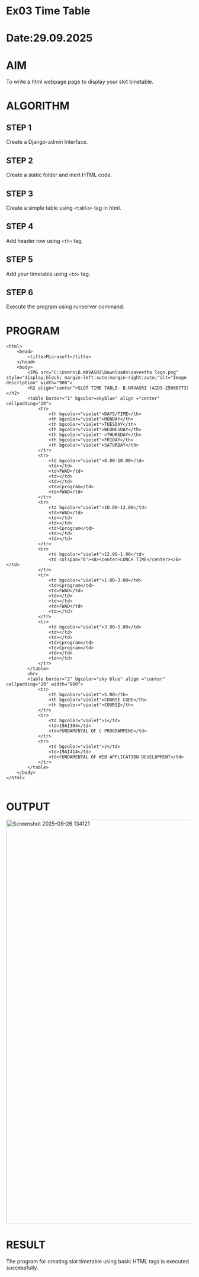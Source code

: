 # Ex03 Time Table
# Date:29.09.2025
# AIM
To write a html webpage page to display your slot timetable.

# ALGORITHM
## STEP 1
Create a Django-admin Interface.

## STEP 2
Create a static folder and inert HTML code.

## STEP 3
Create a simple table using `<table>` tag in html.

## STEP 4
Add header row using `<th>` tag.

## STEP 5
Add your timetable using `<td>` tag.

## STEP 6
Execute the program using runserver command.

# PROGRAM
```
<html>
    <head>
        <title>Microsoft</title>
    </head>
    <body>
        <IMG src="C:\Users\B.NAVASRI\Downloads\saveetha logo.png" style="display:block; margin-left:auto;margin-right:auto;"alt="Image description" width="900">
        <h2 align="center">SLOT TIME TABLE- B.NAVASRI (AIDS-25006773)</h2>
        <table border="1" bgcolor=skyblue" align ="center" cellpadding="20">
            <tr>
                <th bgcolor="violet">DAYS/TIME</th>
                <th bgcolor="violet">MONDAY</th>
                <th bgcolor="violet">TUESDAY</th>
                <th bgcolor="violet">WEDNESDAY</th>
                <th bgcolor="violet" >THURSDAY</th>
                <th bgcolor="violet">FRIDAY</th>
                <th bgcolor="violet">SATURDAY</th>
            </tr>
            <tr>
                <td bgcolor="violet">8.00-10.00</td>
                <td></td>
                <td>FWAD</td>
                <td></td>
                <td></td>
                <td>Cprogram</td>
                <td>FWAD</td>
            </tr>
            <tr>
                <td bgcolor="violet">10.00-12.00</td>
                <td>FWAD</td>
                <td></td>
                <td></td>
                <td>Cprogram</td>
                <td></td>
                <td></td>
            </tr>
            <tr>
                <td bgcolor="violet">12.00-1.00</td>
                <td colspan="6"><B><center>LUNCH TIME</center></B></td>
            </tr>
            <tr>
                <td bgcolor="violet">1.00-3.00</td>
                <td>Cprogram</td>
                <td>FWAD</td>
                <td></td>
                <td></td>
                <td>FWAD</td>
                <td></td>
            </tr>
            <tr>
                <td bgcolor="violet">3.00-5.00</td>
                <td></td>
                <td></td>
                <td>Cprogram</td>
                <td>Cprogram</td>
                <td></td>
                <td></td>
            </tr>
        </table>
        <br>
        <table border="2" bgcolor="sky blue" align ="center" cellpadding="20" width="900">
            <tr>
                <th bgcolor="violet">S.NO</th>
                <th bgcolor="violet">COURSE CODE</th>
                <th bgcolor="violet">COURSE</th>
            </tr>
            <tr>
                <td bgcolor="violet">1</td>
                <td>19AI304</td>
                <td>FUNDAMENTAL OF C PROGRAMMING</td>
            </tr>
            <tr>
                <td bgcolor="violet">2</td>
                <td>19AI414</td>
                <td>FUNDAMENTAL OF WEB APPLICATION DEVELOPMENT</td>
            </tr>
        </table>
    </body>
</html>


```
# OUTPUT


<img width="1914" height="1089" alt="Screenshot 2025-09-26 134121" src="https://github.com/user-attachments/assets/ffa8a6ee-8af1-4499-93d7-217e1e74906d" />


# RESULT
The program for creating slot timetable using basic HTML tags is executed successfully.
